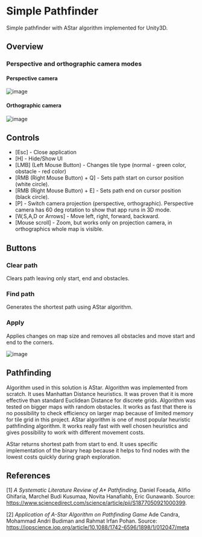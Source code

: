 # Simple Pathfinder
Simple pathfinder with AStar algorithm implemented for Unity3D.

## Overview
### Perspective and orthographic camera modes

#### Perspective camera
![image](https://github.com/OnistDerFalke/simple_pathfinder/assets/75864407/eb932439-289b-4029-b8f4-4c8fe1f9565e)

#### Orthographic camera
![image](https://github.com/OnistDerFalke/simple_pathfinder/assets/75864407/d47303a4-4327-4650-bfb5-55a741154ade)

## Controls
* [Esc] - Close application
* [H] - Hide/Show UI
* [LMB] (Left Mouse Button) - Changes tile type (normal - green color, obstacle - red color)
* [RMB (Right Mouse Button) + Q] - Sets path start on cursor position (white circle).
* [RMB (Right Mouse Button) + E] - Sets path end on cursor position (black circle).
* [P] - Switch camera projection (perspective, orthographic). Perspective camera has 60 deg rotation to show that app runs in 3D mode.
* [W,S,A,D or Arrows] - Move left, right, forward, backward.
* [Mouse scroll] - Zoom, but works only on projection camera, in orthographics whole map is visible.

## Buttons
### Clear path
Clears path leaving only start, end and obstacles.
### Find path
Generates the shortest path using AStar algorithm.
### Apply
Applies changes on map size and removes all obstacles and move start and end to the corners.

![image](https://github.com/OnistDerFalke/simple_pathfinder/assets/75864407/6d1ec527-32c1-496d-9c9f-9f8b36820156)


## Pathfinding

Algorithm used in this solution is AStar. Algorithm was implemented from scratch. It uses Manhattan Distance heuristics. It was proven that it is more effective than standard Euclidean Distance for discrete grids. Algorithm was tested on bigger maps with random obstacles. It works as fast that there is no possibility to check efficiency on larger map because of limited memory for tile grid in this project. AStar algorithm is one of most popular heuristic pathfinding algorithm. It works really fast with well chosen heuristics and gives possibility to work with different movement costs.

AStar returns shortest path from start to end. It uses specific implementation of the binary heap because it helps to find nodes with the lowest costs quickly during graph exploration. 

## References
[1] *A Systematic Literature Review of A\* Pathfinding*, Daniel Foeada, Alifio Ghifaria, Marchel Budi Kusumaa, Novita Hanafiahb, Eric
Gunawanb. Source: https://www.sciencedirect.com/science/article/pii/S1877050921000399.

[2] *Application of A-Star Algorithm on Pathfinding Game* Ade Candra, Mohammad Andri Budiman and Rahmat Irfan Pohan. Source: https://iopscience.iop.org/article/10.1088/1742-6596/1898/1/012047/meta
